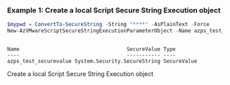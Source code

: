 ### Example 1: Create a local Script Secure String Execution object
```powershell
$mypwd = ConvertTo-SecureString -String "****" -AsPlainText -Force
New-AzVMwareScriptSecureStringExecutionParameterObject -Name azps_test_securevalue -SecureValue $mypwd
```
```output

Name                                   SecureValue Type
----                                   ----------- ----
azps_test_securevalue System.Security.SecureString SecureValue
```

Create a local Script Secure String Execution object